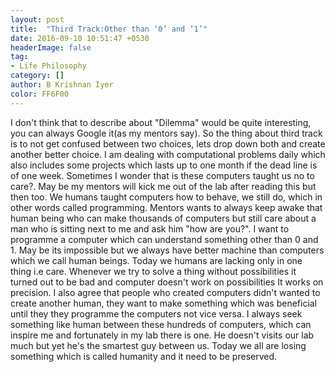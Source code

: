 ```yaml
---
layout: post
title:  "Third Track:Other than ‘0’ and ‘1’"
date: 2016-09-10 10:51:47 +0530
headerImage: false
tag:
- Life Philosophy
category: []
author: B Krishnan Iyer
color: FF6F00
---
```


I don't think that to describe about "Dilemma" would be quite interesting, you can always Google it(as my
mentors say). So the thing about third  track is to not get confused between two choices, lets drop down
both and create another better choice. I am dealing  with computational problems daily which also includes
some projects which lasts up to one month if the dead line is  of one week. Sometimes I wonder that is these
computers taught us no to care?. May be my mentors will kick me out of the lab after reading this but then
too. We humans taught computers how to behave, we still do, which in other words called programming. Mentors
wants to always keep awake that human being who can make thousands of computers but still care about a man
who is sitting next to me and ask him "how are you?". I want to programme a computer which can understand
something other than 0 and 1. May be its impossible but we always have better machine than computers which
we call  human beings. Today we humans are lacking only in one thing i.e care. Whenever we try  to solve a
thing without possibilities it turned out to be bad and computer doesn't work on possibilities It works on
precision. I also agree that people who created computers didn't wanted to create another human, they want
to make something which was beneficial until they they programme the computers not vice versa. I always seek
something like human between these hundreds of computers, which can inspire me and fortunately in my lab
there is one. He doesn't visits our lab much but yet he's the smartest guy between us. Today we all are
losing something which is called humanity and it need to be preserved.
